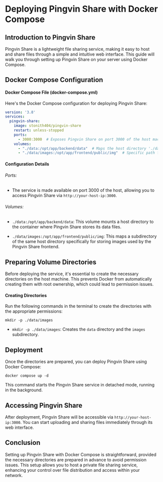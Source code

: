 # Deploying Pingvin Share with Docker Compose

## Introduction to Pingvin Share

Pingvin Share is a lightweight file sharing service, making it easy to host and share files through a simple and intuitive web interface. This guide will walk you through setting up Pingvin Share on your server using Docker Compose.

## Docker Compose Configuration

#### Docker Compose File (docker-compose.yml)

Here's the Docker Compose configuration for deploying Pingvin Share:

```yaml
version: '3.8'
services:
  pingvin-share:
    image: stonith404/pingvin-share
    restart: unless-stopped
    ports:
      - 3000:3000  # Exposes Pingvin Share on port 3000 of the host machine.
    volumes:
      - "./data:/opt/app/backend/data"  # Maps the host directory './data' to the container's data storage.
      - "./data/images:/opt/app/frontend/public/img"  # Specific path for image storage within the same data directory.
```

#### Configuration Details

###### Ports:

* The service is made available on port 3000 of the host, allowing you to access Pingvin Share via <code>http://your-host-ip:3000</code>.

###### Volumes:

* <code>./data:/opt/app/backend/data</code>: This volume mounts a host directory to the container where Pingvin Share stores its data files.

* <code>./data/images:/opt/app/frontend/public/img</code>: This maps a subdirectory of the same host directory specifically for storing images used by the Pingvin Share frontend.

## Preparing Volume Directories

Before deploying the service, it's essential to create the necessary directories on the host machine. This prevents Docker from automatically creating them with root ownership, which could lead to permission issues.

#### Creating Directories

Run the following commands in the terminal to create the directories with the appropriate permissions:

```commandline
mkdir -p ./data/images
```

* <code>mkdir -p ./data/images</code>: Creates the <code>data</code> directory and the <code>images</code> subdirectory.

## Deployment

Once the directories are prepared, you can deploy Pingvin Share using Docker Compose:

```commandline
docker compose up -d
```

This command starts the Pingvin Share service in detached mode, running in the background.

## Accessing Pingvin Share

After deployment, Pingvin Share will be accessible via <code>http://your-host-ip:3000</code>. You can start uploading and sharing files immediately through its web interface.

## Conclusion

Setting up Pingvin Share with Docker Compose is straightforward, provided the necessary directories are prepared in advance to avoid permission issues. This setup allows you to host a private file sharing service, enhancing your control over file distribution and access within your network.

